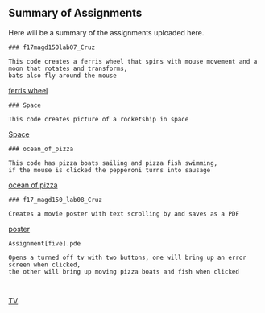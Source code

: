 ## Summary of Assignments

Here will be a summary of the assignments uploaded here.

```
### f17magd150lab07_Cruz

This code creates a ferris wheel that spins with mouse movement and a moon that rotates and transforms, 
bats also fly around the mouse

```
[ferris wheel](https://github.com/Charlie1899/MAGD-150-Assignments/tree/gh-pages/f17magd150lab07_Cruz)


```
### Space

This code creates picture of a rocketship in space

```
[Space](https://github.com/Charlie1899/MAGD-150-Assignments/tree/gh-pages/Space)


```
### ocean_of_pizza

This code has pizza boats sailing and pizza fish swimming, 
if the mouse is clicked the pepperoni turns into sausage

```
 [ocean of pizza](https://github.com/Charlie1899/MAGD-150-Assignments/tree/gh-pages/ocean_of_pizza)
 

```
### f17_magd150_lab08_Cruz

Creates a movie poster with text scrolling by and saves as a PDF

```
 [poster](https://github.com/Charlie1899/MAGD-150-Assignments/tree/gh-pages/f17_magd150_lab08_Cruz)
 
 
```
Assignment[five].pde

Opens a turned off tv with two buttons, one will bring up an error screen when clicked,
the other will bring up moving pizza boats and fish when clicked

 
```
[TV](https://github.com/Charlie1899/MAGD-150-Assignments/blob/gh-pages/Assignment%5Bfive%5D.pde)
